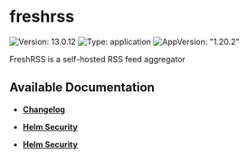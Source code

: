 # freshrss

![Version: 13.0.12](https://img.shields.io/badge/Version-13.0.12-informational?style=flat-square) ![Type: application](https://img.shields.io/badge/Type-application-informational?style=flat-square) ![AppVersion: "1.20.2"](https://img.shields.io/badge/AppVersion-"1.20.2"-informational?style=flat-square)

FreshRSS is a self-hosted RSS feed aggregator

## Available Documentation

- [**Changelog**](CHANGELOG)

- [**Helm Security**](container-security)

- [**Helm Security**](helm-security)

